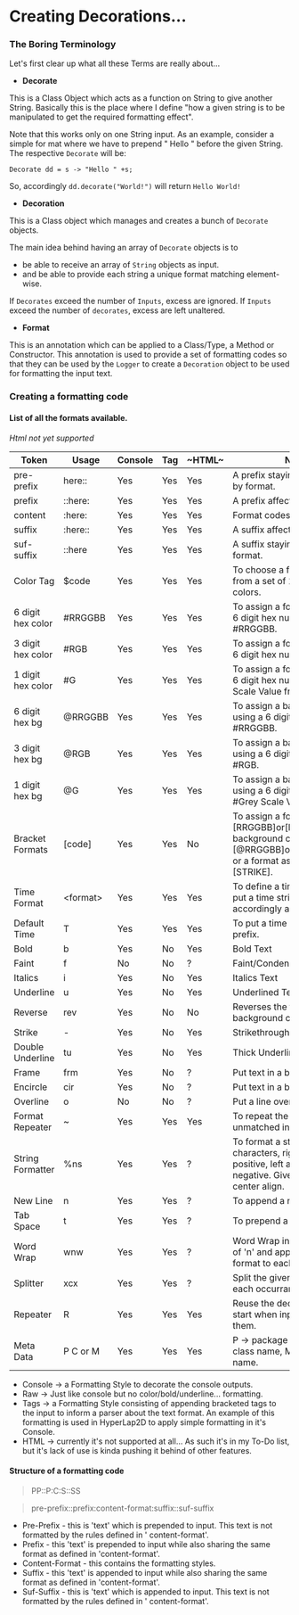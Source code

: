 # Creating Decorations...

### The Boring Terminology

Let's first clear up what all these Terms are really about...

* **Decorate**

This is a Class Object which acts as a function on String to give another String. Basically this is the place where I
define "how a given string is to be manipulated to get the required formatting effect".

Note that this works only on one String input. As an example, consider a simple for mat where we have to prepend "
Hello " before the given String. The respective
`Decorate` will be:

`Decorate dd = s -> "Hello " +s;`

So, accordingly `dd.decorate("World!")` will return `Hello World!`

* **Decoration**

This is a Class object which manages and creates a bunch of `Decorate` objects.

The main idea behind having an array of `Decorate` objects is to

* be able to receive an array of `String` objects as input.
* and be able to provide each string a unique format matching element-wise.

If `Decorates` exceed the number of `Inputs`, excess are ignored. If `Inputs` exceed the number of `decorates`, excess
are left unaltered.

* **Format**

This is an annotation which can be applied to a Class/Type, a Method or Constructor. This annotation is used to provide
a set of formatting codes so that they can be used by the `Logger`
to create a `Decoration` object to be used for formatting the input text.

### Creating a formatting code

#### List of all the formats available.

*Html not yet supported*

|Token             |Usage         |Console|Tag    |~HTML~ |Note |
|------------------|--------------|-------|-------|-------|-----|
|pre-prefix        |here::        |Yes    |Yes    |Yes    | A prefix staying unaffected by format. |
|prefix            |::here:       |Yes    |Yes    |Yes    | A prefix affected by format. |
|content           |:here:        |Yes    |Yes    |Yes    | Format codes to be put here. |
|suffix            |:here::       |Yes    |Yes    |Yes    | A suffix affected by format. |
|suf-suffix        |::here        |Yes    |Yes    |Yes    | A suffix staying unaffected by format. |
|Color Tag         |$code         |Yes    |Yes    |Yes    | To choose a format or color from a set of 16 predefined colors. |
|6 digit hex color |#RRGGBB       |Yes    |Yes    |Yes    | To assign a font color using a 6 digit hex number as #RRGGBB. |
|3 digit hex color |#RGB          |Yes    |Yes    |Yes    | To assign a font color using a 6 digit hex number as #RGB. |
|1 digit hex color |#G            |Yes    |Yes    |Yes    | To assign a font color using a 6 digit hex number as #Grey Scale Value from 0-F. |
|6 digit hex bg    |@RRGGBB       |Yes    |Yes    |Yes    | To assign a background color using a 6 digit hex number as #RRGGBB. |
|3 digit hex bg    |@RGB          |Yes    |Yes    |Yes    | To assign a background color using a 6 digit hex number as #RGB. |
|1 digit hex bg    |@G            |Yes    |Yes    |Yes    | To assign a background color using a 6 digit hex number as #Grey Scale Value from 0-F. |
|Bracket Formats   |[code]        |Yes    |Yes    |No     | To assign a font color as [RRGGBB]or[RRGGBBAA], background color as [@RRGGBB]or[@RRGGBBAA] or a format as [UNDERLINE],[STRIKE]. |
|Time Format       |&lt;format&gt;|Yes    |Yes    |Yes    | To define a time format and put a time string formatted accordingly as pre-prefix. |
|Default Time      |T             |Yes    |Yes    |Yes    | To put a time string as pre-prefix. |
|Bold              |b             |Yes    |No     |Yes    | Bold Text |
|Faint             |f             |No     |No     |?      | Faint/Condensed Text |
|Italics           |i             |Yes    |No     |Yes    | Italics Text |
|Underline         |u             |Yes    |No     |Yes    | Underlined Text |
|Reverse           |rev           |Yes    |No     |No     | Reverses the font and background color |
|Strike            |-             |Yes    |No     |Yes    | Strikethrough |
|Double Underline  |tu            |Yes    |No     |Yes    | Thick Underlined Text |
|Frame             |frm           |Yes    |No     |?      | Put text in a box |
|Encircle          |cir           |Yes    |No     |?      | Put text in a box* |
|Overline          |o             |No     |No     |?      | Put a line over the text |
|Format Repeater   |~             |Yes    |Yes    |Yes    | To repeat the format for unmatched input strings. |
|String Formatter  |%ns           |Yes    |Yes    |?      | To format a string to fit 'n' characters, right aligned if positive, left aligned if negative. Give in a * for center align. |
|New Line          |n             |Yes    |Yes    |?      | To append a new line. |
|Tab Space         |t             |Yes    |Yes    |?      | To prepend a tab space |
|Word Wrap         |wnw           |Yes    |Yes    |?      | Word Wrap input to fit a width of 'n' and apply the same format to each line. |
|Splitter          |xcx           |Yes    |Yes    |?      | Split the given input about each occurrance of 'c'. |
|Repeater          |R             |Yes    |Yes    |Yes    | Reuse the decorators from start when input exceeds them. |
|Meta Data         |P C or M      |Yes    |Yes    |Yes    | P -> package name, C -> class name, M -> method name. |

* Console -> a Formatting Style to decorate the console outputs.
* Raw -> Just like console but no color/bold/underline... formatting.
* Tags -> a Formatting Style consisting of appending bracketed tags to the input to inform a parser about the text
  format. An example of this formatting is used in HyperLap2D to apply simple formatting in it's Console.
* HTML -> currently it's not supported at all... As such it's in my To-Do list, but it's lack of use is kinda pushing it
  behind of other features.

#### Structure of a formatting code

> PP::P:C:S::SS

> pre-prefix::prefix:content-format:suffix::suf-suffix

* Pre-Prefix - this is 'text' which is prepended to input. This text is not formatted by the rules defined in '
  content-format'.
* Prefix - this 'text' is prepended to input while also sharing the same format as defined in 'content-format'.
* Content-Format - this contains the formatting styles.
* Suffix - this 'text' is appended to input while also sharing the same format as defined in 'content-format'.
* Suf-Suffix - this is 'text' which is appended to input. This text is not formatted by the rules defined in '
  content-format'.
